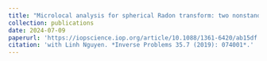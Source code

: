 ```yaml
---
title: "Microlocal analysis for spherical Radon transform: two nonstandard problems"
collection: publications
date: 2024-07-09
paperurl: 'https://iopscience.iop.org/article/10.1088/1361-6420/ab15df'
citation: 'with Linh Nguyen. *Inverse Problems 35.7 (2019): 074001*.'
---
```

